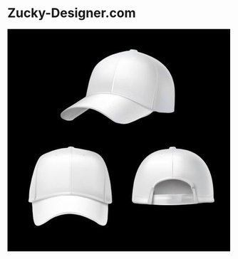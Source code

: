 # Zucky-Designer.com
![image alt](https://github.com/zakariye2233/Zucky-Designer.com/blob/main/00f4b8a8deb923784c5c6ae9e8742033.jpg?raw=true)
